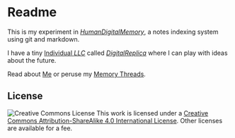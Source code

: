 # Readme

This is my experiment in [*HumanDigitalMemory*](./b809f4b1-6015-4b59-8e20-9a4cf7f3c47e.md), a notes indexing system using git and markdown.

I have a tiny [Individual *LLC*](./ee88a7c4-1b48-4daa-81e0-6e5416b210e8.md) called [*DigitalReplica*](./a7a0b540-83af-4c33-9a80-edbdf988c789.md) where I can play with ideas about the future.

Read about [Me](./a5d29381-fee2-449f-8093-1a02a643c6bc.md) or peruse my [Memory Threads](./threads/).

## License
![Creative Commons License](https://i.creativecommons.org/l/by-sa/4.0/88x31.png)
This work is licensed under a [Creative Commons Attribution-ShareAlike 4.0 International License](http://creativecommons.org/licenses/by-sa/4.0/). Other licenses are available for a fee.
